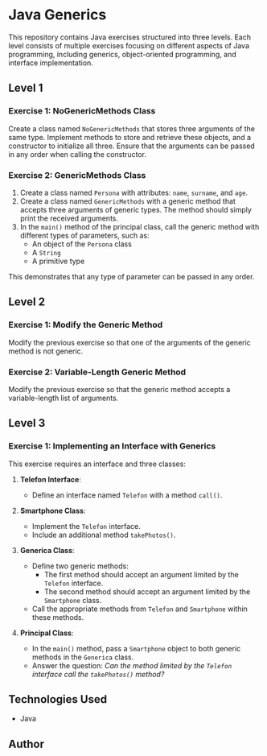 # Java Generics

This repository contains Java exercises structured into three levels. Each level consists of multiple exercises focusing on different aspects of Java programming, including generics, object-oriented programming, and interface implementation.

## Level 1

### Exercise 1: NoGenericMethods Class
Create a class named `NoGenericMethods` that stores three arguments of the same type. Implement methods to store and retrieve these objects, and a constructor to initialize all three. Ensure that the arguments can be passed in any order when calling the constructor.

### Exercise 2: GenericMethods Class
1. Create a class named `Persona` with attributes: `name`, `surname`, and `age`.
2. Create a class named `GenericMethods` with a generic method that accepts three arguments of generic types. The method should simply print the received arguments.
3. In the `main()` method of the principal class, call the generic method with different types of parameters, such as:
    - An object of the `Persona` class
    - A `String`
    - A primitive type

This demonstrates that any type of parameter can be passed in any order.

## Level 2

### Exercise 1: Modify the Generic Method
Modify the previous exercise so that one of the arguments of the generic method is not generic.

### Exercise 2: Variable-Length Generic Method
Modify the previous exercise so that the generic method accepts a variable-length list of arguments.

## Level 3

### Exercise 1: Implementing an Interface with Generics
This exercise requires an interface and three classes:

1. **Telefon Interface**:
    - Define an interface named `Telefon` with a method `call()`.

2. **Smartphone Class**:
    - Implement the `Telefon` interface.
    - Include an additional method `takePhotos()`.

3. **Generica Class**:
    - Define two generic methods:
        - The first method should accept an argument limited by the `Telefon` interface.
        - The second method should accept an argument limited by the `Smartphone` class.
    - Call the appropriate methods from `Telefon` and `Smartphone` within these methods.

4. **Principal Class**:
    - In the `main()` method, pass a `Smartphone` object to both generic methods in the `Generica` class.
    - Answer the question: _Can the method limited by the `Telefon` interface call the `takePhotos()` method?_

## Technologies Used
- Java

## Author


